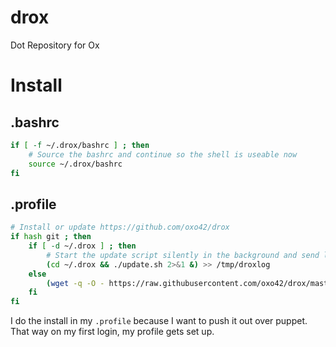 # drox
Dot Repository for Ox

# Install

## .bashrc

```bash
if [ -f ~/.drox/bashrc ] ; then
    # Source the bashrc and continue so the shell is useable now
    source ~/.drox/bashrc
fi
```

## .profile

```bash
# Install or update https://github.com/oxo42/drox
if hash git ; then
    if [ -d ~/.drox ] ; then
        # Start the update script silently in the background and send logs to /tmp/droxlog
        (cd ~/.drox && ./update.sh 2>&1 &) >> /tmp/droxlog
    else
        (wget -q -O - https://raw.githubusercontent.com/oxo42/drox/master/install.sh | bash 2>&1 &) >> /tmp/droxlog
    fi
fi
```


I do the install in my `.profile` because I want to push it out over puppet.  That way on my first login, my profile gets set up.

